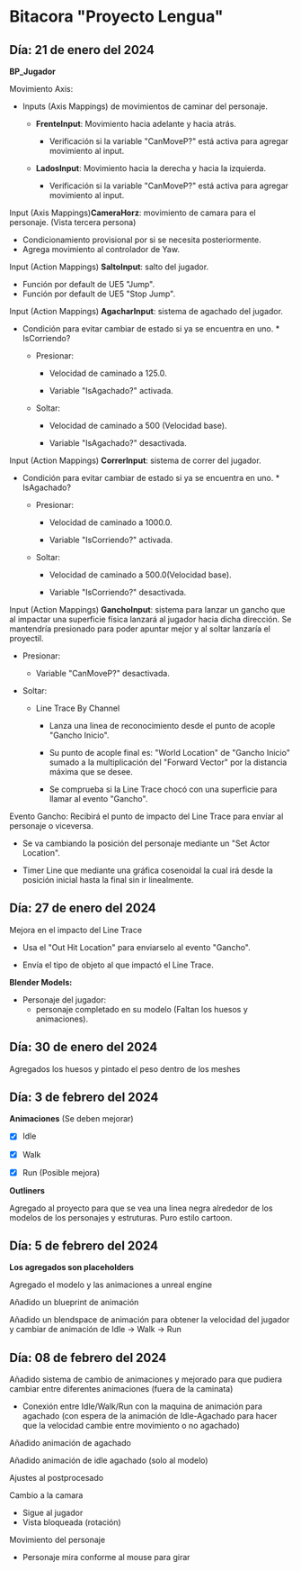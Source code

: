 # Bitacora "Proyecto Lengua"

## Día: 21 de enero del 2024
**BP_Jugador**

Movimiento Axis:
* Inputs (Axis Mappings) de movimientos de caminar del personaje.

    * **FrenteInput**: Movimiento hacia adelante y hacia atrás.
        * Verificación si la variable "CanMoveP?" está activa para agregar movimiento al input.

    * **LadosInput**: Movimiento hacia la derecha y hacia la izquierda.
        * Verificación si la variable "CanMoveP?" está activa para agregar movimiento al input.

Input (Axis Mappings)**CameraHorz**: movimiento de camara para el personaje. (Vista tercera persona)
* Condicionamiento provisional por si se necesita posteriormente.
* Agrega movimiento al controlador de Yaw.

Input (Action Mappings) **SaltoInput**: salto del jugador.
* Función por default de UE5 "Jump".
* Función por default de UE5 "Stop Jump".

Input (Action Mappings) **AgacharInput**: sistema de agachado del jugador.
* Condición para evitar cambiar de estado si ya se encuentra en uno.
        * IsCorriendo?
    * Presionar:

        * Velocidad de caminado a 125.0.

        * Variable "IsAgachado?" activada.

    * Soltar: 

        * Velocidad de caminado a 500 (Velocidad base).

        * Variable "IsAgachado?" desactivada.

Input (Action Mappings) **CorrerInput**: sistema de correr del jugador.
* Condición para evitar cambiar de estado si ya se encuentra en uno.
        * IsAgachado?
    
    * Presionar:

        * Velocidad de caminado a 1000.0.

        * Variable "IsCorriendo?" activada.

    * Soltar:

        * Velocidad de caminado a 500.0(Velocidad base).

        * Variable "IsCorriendo?" desactivada.


Input (Action Mappings) **GanchoInput**: sistema para lanzar un gancho que al impactar una superficie física lanzará al jugador hacia dicha dirección. Se mantendría presionado para poder apuntar mejor y al soltar lanzaría el proyectil.

* Presionar: 

    * Variable "CanMoveP?" desactivada.

* Soltar:

    * Line Trace By Channel
            
        * Lanza una linea de reconocimiento desde el punto de acople "Gancho Inicio".

        * Su punto de acople final es: "World Location" de "Gancho Inicio" sumado a la multiplicación del "Forward Vector" por la distancia máxima que se desee.

        * Se comprueba si la Line Trace chocó con una superficie para llamar al evento "Gancho".

Evento Gancho: Recibirá el punto de impacto del Line Trace para envíar al personaje o viceversa.
* Se va cambiando la posición del personaje mediante un "Set Actor Location".

* Timer Line que mediante una gráfica cosenoidal la cual irá desde la posición inicial hasta la final sin ir linealmente.

## Día: 27 de enero del 2024

Mejora en el impacto del Line Trace
* Usa el "Out Hit Location" para enviarselo al evento "Gancho".

* Envía el tipo de objeto al que impactó el Line Trace.

**Blender Models:**
* Personaje del jugador:
    * personaje completado en su modelo (Faltan los huesos y animaciones).


## Día: 30 de enero del 2024

Agregados los huesos y pintado el peso dentro de los meshes

## Día: 3 de febrero del 2024

**Animaciones**
(Se deben mejorar)

* [x] Idle
* [x] Walk
* [x] Run (Posible mejora)


**Outliners**

Agregado al proyecto para que se vea una linea negra alrededor de los modelos de los personajes y estruturas. Puro estilo cartoon.


## Día: 5 de febrero del 2024
**Los agregados son placeholders**

Agregado el modelo y las animaciones a unreal engine

Añadido un blueprint de animación

Añadido un blendspace de animación para obtener la velocidad del jugador y cambiar de animación de Idle -> Walk -> Run


## Día: 08 de febrero del 2024

Añadido sistema de cambio de animaciones y mejorado para que pudiera cambiar entre diferentes animaciones (fuera de la caminata)
* Conexión entre Idle/Walk/Run con la maquina de animación para agachado (con espera de la animación de Idle-Agachado para hacer que la velocidad cambie entre movimiento o no agachado)

Añadido animación de agachado

Añadido animación de idle agachado (solo al modelo)

Ajustes al postprocesado

Cambio a la camara
* Sigue al jugador
* Vista bloqueada (rotación)

Movimiento del personaje
* Personaje mira conforme al mouse para girar